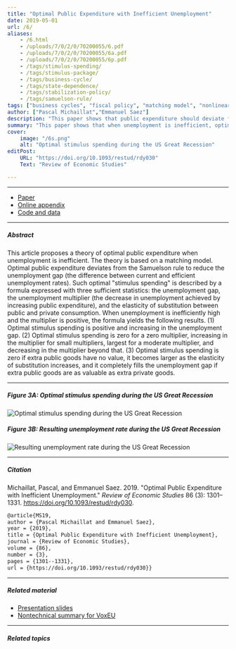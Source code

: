 ```yaml
---
title: "Optimal Public Expenditure with Inefficient Unemployment" 
date: 2019-05-01
url: /6/
aliases:
    - /6.html
    - /uploads/7/0/2/0/70200055/6.pdf
    - /uploads/7/0/2/0/70200055/6a.pdf
    - /uploads/7/0/2/0/70200055/6p.pdf 
    - /tags/stimulus-spending/
    - /tags/stimulus-package/
    - /tags/business-cycle/
    - /tags/state-dependence/
    - /tags/stabilization-policy/
    - /tags/samuelson-rule/
tags: ["business cycles", "fiscal policy", "matching model", "nonlinearity", "sufficient statistics", "unemployment gap"]
author: ["Pascal Michaillat","Emmanuel Saez"]
description: "This paper shows that public expenditure should deviate from the Samuelson rule to reduce the unemployment gap, when it exists. Published in REStud, 2019." 
summary: "This paper shows that when unemployment is inefficient, optimal public expenditure deviates from the Samuelson rule to reduce the unemployment gap. Optimal stimulus spending depends on the unemployment gap, unemployment multiplier, and an elasticity of substitution." 
cover:
    image: "/6s.png"
    alt: "Optimal stimulus spending during the US Great Recession"
editPost:
    URL: "https://doi.org/10.1093/restud/rdy030"
    Text: "Review of Economic Studies"

---
```


---

+ [Paper](/6.pdf)
+ [Online appendix](/6a.pdf)
+ [Code and data](https://github.com/pmichaillat/stimulus-spending)

---

##### Abstract

This article proposes a theory of optimal public expenditure when unemployment is inefficient. The theory is based on a matching model. Optimal public expenditure deviates from the Samuelson rule to reduce the unemployment gap (the difference between current and efficient unemployment rates). Such optimal "stimulus spending" is described by a formula expressed with three sufficient statistics: the unemployment gap, the unemployment multiplier (the decrease in unemployment achieved by increasing public expenditure), and the elasticity of substitution between public and private consumption. When unemployment is inefficiently high and the multiplier is positive, the formula yields the following results. (1) Optimal stimulus spending is positive and increasing in the unemployment gap. (2) Optimal stimulus spending is zero for a zero multiplier, increasing in the multiplier for small multipliers, largest for a moderate multiplier, and decreasing in the multiplier beyond that. (3) Optimal stimulus spending is zero if extra public goods have no value, it becomes larger as the elasticity of substitution increases, and it completely fills the unemployment gap if extra public goods are as valuable as extra private goods.

---

##### Figure 3A: Optimal stimulus spending during the US Great Recession

![Optimal stimulus spending during the US Great Recession](/6a.png)

##### Figure 3B: Resulting unemployment rate during the US Great Recession

![Resulting unemployment rate during the US Great Recession](/6b.png)

---

##### Citation

Michaillat, Pascal, and Emmanuel Saez. 2019. "Optimal Public Expenditure with Inefficient Unemployment." *Review of Economic Studies* 86 (3): 1301–1331. https://doi.org/10.1093/restud/rdy030.

```latex
@article{MS19,
author = {Pascal Michaillat and Emmanuel Saez},
year = {2019},
title = {Optimal Public Expenditure with Inefficient Unemployment},
journal = {Review of Economic Studies},
volume = {86},
number = {3},
pages = {1301--1331},
url = {https://doi.org/10.1093/restud/rdy030}}
```

---

##### Related material

+ [Presentation slides](/6p.pdf)
+ [Nontechnical summary for VoxEU](https://cepr.org/voxeu/columns/how-design-stimulus-package)

---

##### Related topics
